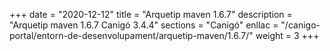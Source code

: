 +++
date        = "2020-12-12"
title       = "Arquetip maven 1.6.7"
description = "Arquetip maven 1.6.7 Canigó 3.4.4"
sections    = "Canigó"
enllac		= "/canigo-portal/entorn-de-desenvolupament/arquetip-maven/1.6.7/"
weight		= 3
+++
